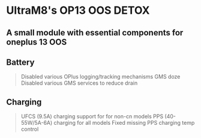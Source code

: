 
# UltraM8's OP13 OOS DETOX

## A small module with essential components for oneplus 13 OOS

## Battery
> Disabled various OPlus logging/tracking mechanisms
> GMS doze
> Disabled various GMS services to reduce drain

## Charging
> UFCS (9.5A) charging support for for non-cn models
> PPS (40-55W/5A-6A) charging for all models
> Fixed missing PPS charging temp control
